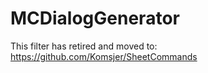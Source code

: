 # MCDialogGenerator

This filter has retired and moved to: https://github.com/Komsjer/SheetCommands
